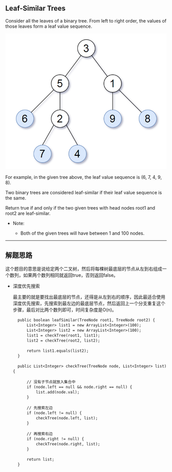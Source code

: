## Leaf-Similar Trees

Consider all the leaves of a binary tree.  From left to right order, the values of those leaves form a leaf value sequence.

![tree](https://github.com/nemolpsky/algorithm/raw/master/file/image/tree1.png)

For example, in the given tree above, the leaf value sequence is (6, 7, 4, 9, 8).

Two binary trees are considered leaf-similar if their leaf value sequence is the same.

Return true if and only if the two given trees with head nodes root1 and root2 are leaf-similar.


- Note:

  - Both of the given trees will have between 1 and 100 nodes.

---

## 解题思路

这个题目的意思是说给定两个二叉树，然后将每棵树最底层的节点从左到右组成一个数列，如果两个数列相同就返回true，否则返回false。

- 深度优先搜索

  最主要的就是要找出最底层的节点，还得是从左到右的顺序，因此最适合使用深度优先搜索，先搜索到最左边的最底层节点，然后返回上一个分支重复这个步骤，最后对比两个数列即可，时间复杂度是O(n)。

  ```
	public boolean leafSimilar(TreeNode root1, TreeNode root2) {
		List<Integer> list1 = new ArrayList<Integer>(100);
		List<Integer> list2 = new ArrayList<Integer>(100);
		list1 = checkTree(root1, list1);
		list2 = checkTree(root2, list2);
		
		return list1.equals(list2);
	}

	public List<Integer> checkTree(TreeNode node, List<Integer> list) {

		// 没有子节点就放入集合中
		if (node.left == null && node.right == null) {
			list.add(node.val);
		}

		// 先搜索左边
		if (node.left != null) {
			checkTree(node.left, list);
		}

		// 再搜索右边
		if (node.right != null) {
			checkTree(node.right, list);
		}

		return list;
	}
  ```